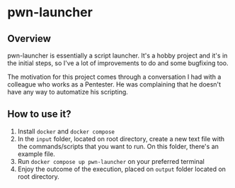 # pwn-launcher

## Overview

pwn-launcher is essentially a script launcher. It's a hobby project and it's in the initial steps, so I've a lot of improvements to do and some bugfixing too.

The motivation for this project comes through a conversation I had with a colleague who works as a Pentester. He was complaining that he doesn't have any way to automatize his scripting.

## How to use it?

1. Install `docker` and `docker compose` 
2. In the `input` folder, located on root directory, create a new text file with the commands/scripts that you want to run. On this folder, there's an example file.
3. Run `docker compose up pwn-launcher` on your preferred terminal
4. Enjoy the outcome of the execution, placed on `output` folder located on root directory.
